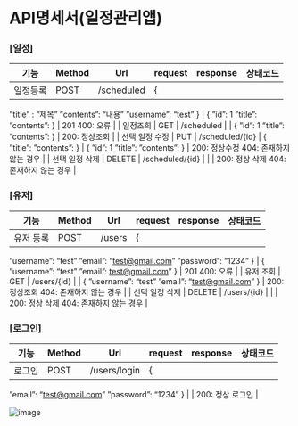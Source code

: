 # **API명세서(일정관리앱)**

### **[일정]**

| 기능 | Method | Url | request | response | 상태코드 |
| --- | --- | --- | --- | --- | --- |
| 일정등록 | POST | /scheduled | {
”title” : “제목”
”contents”: “내용”
”username”: “test”
} | {
”id”: 1
”title”:
”contents”:
} | 201
400: 오류 |
| 일정조회 | GET | /scheduled |  | {
”id”: 1
”title”:
”contents”:
} | 200: 정상조회 |
| 선택 일정 수정 | PUT | /scheduled/{id} | {
”title”:
”contents”:
} | {
”id”: 1
”title”:
”contents”:
} | 200: 정상수정
404: 존재하지 않는 경우 |
| 선택 일정 삭제 | DELETE | /scheduled/{id} |  |  | 200: 정상 삭제
404: 존재하지 않는 경우 |

### **[유저]**

| 기능 | Method | Url | request | response | 상태코드 |
| --- | --- | --- | --- | --- | --- |
| 유저 등록 | POST | /users | {
”username”: “test”
”email”: “test@gmail.com”
”password”: “1234”
} | {
”username”: “test”
”email”:  test@gmail.com”
} | 201
400: 오류 |
| 유저 조회 | GET | /users/{id} |  | {
”username”: “test”
”email”: “test@gmail.com”
} | 200:정상조회
404: 존재하지 않는 경우 |
| 선택 일정 삭제 | DELETE | /users/{id} |  |  | 200: 정상 삭제
404: 존재하지 않는 경우 |

### **[로그인]**

| 기능 | Method | Url | request | response | 상태코드 |
| --- | --- | --- | --- | --- | --- |
| 로그인 | POST | /users/login | {
”email”: “test@gmail.com”
”password”: “1234”
} |  | 200: 정상 로그인
 |

 ![image](https://github.com/user-attachments/assets/1b9ac0ee-bf51-4e9b-a8d5-017e8583c433)
